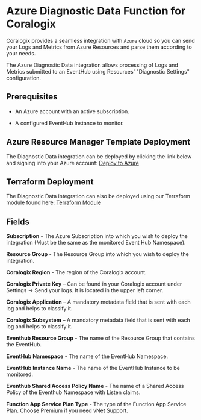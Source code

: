 # Azure Diagnostic Data Function for Coralogix

Coralogix provides a seamless integration with ``Azure`` cloud so you can send your Logs and Metrics from Azure Resources and parse them according to your needs.

The Azure Diagnostic Data integration allows processing of Logs and Metrics submitted to an EventHub using Resources' "Diagnostic Settings" configuration.

## Prerequisites

* An Azure account with an active subscription.

* A configured EventHub Instance to monitor.

## Azure Resource Manager Template Deployment

The Diagnostic Data integration can be deployed by clicking the link below and signing into your Azure account:
[Deploy to Azure](https://portal.azure.com/#create/Microsoft.Template/uri/https%3A%2F%2Fraw.githubusercontent.com%2Fcoralogix%2Fcoralogix-azure-serverless%2Fmaster%2FDiagnosticData%2FARM%2FDiagnosticData.json)

## Terraform Deployment

The Diagnostic Data integration can also be deployed using our Terraform module found here:
[Terraform Module](https://registry.terraform.io/modules/coralogix/azure/coralogix/latest)

## Fields

**Subscription** - The Azure Subscription into which you wish to deploy the integration (Must be the same as the monitored Event Hub Namespace).

**Resource Group** - The Resource Group into which you wish to deploy the integration.

**Coralogix Region** - The region of the Coralogix account.

**Coralogix Private Key** – Can be found in your Coralogix account under Settings -> Send your logs. It is located in the upper left corner.

**Coralogix Application** – A mandatory metadata field that is sent with each log and helps to classify it.

**Coralogix Subsystem** – A mandatory metadata field that is sent with each log and helps to classify it.

**Eventhub Resource Group** - The name of the Resource Group that contains the EventHub.

**EventHub Namespace** - The name of the EventHub Namespace.

**EventHub Instance Name** - The name of the EventHub Instance to be monitored.

**Eventhub Shared Access Policy Name** - The name of a Shared Access Policy of the Eventhub Namespace with Listen claims.

**Function App Service Plan Type** - The type of the Function App Service Plan. Choose Premium if you need vNet Support.
